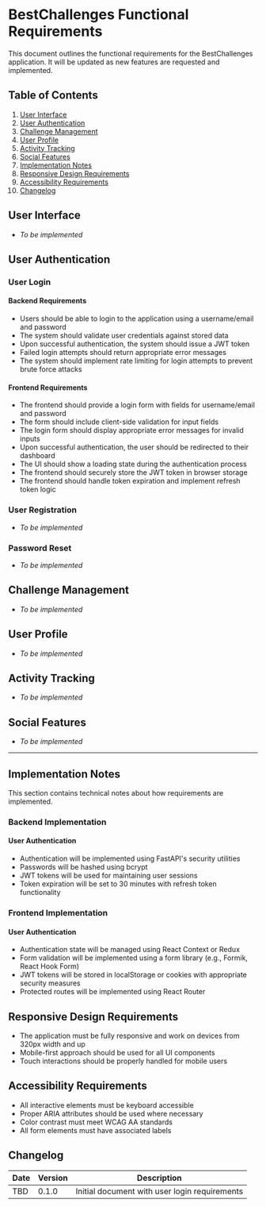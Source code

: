 # BestChallenges Functional Requirements

This document outlines the functional requirements for the BestChallenges application. It will be updated as new features are requested and implemented.

## Table of Contents

1. [User Interface](#user-interface)
2. [User Authentication](#user-authentication)
3. [Challenge Management](#challenge-management)
4. [User Profile](#user-profile)
5. [Activity Tracking](#activity-tracking)
6. [Social Features](#social-features)
7. [Implementation Notes](#implementation-notes)
8. [Responsive Design Requirements](#responsive-design-requirements)
9. [Accessibility Requirements](#accessibility-requirements)
10. [Changelog](#changelog)

## User Interface

- *To be implemented*

## User Authentication

### User Login

#### Backend Requirements
- Users should be able to login to the application using a username/email and password
- The system should validate user credentials against stored data
- Upon successful authentication, the system should issue a JWT token
- Failed login attempts should return appropriate error messages
- The system should implement rate limiting for login attempts to prevent brute force attacks

#### Frontend Requirements
- The frontend should provide a login form with fields for username/email and password
- The form should include client-side validation for input fields
- The login form should display appropriate error messages for invalid inputs
- Upon successful authentication, the user should be redirected to their dashboard
- The UI should show a loading state during the authentication process
- The frontend should securely store the JWT token in browser storage
- The frontend should handle token expiration and implement refresh token logic

### User Registration
- *To be implemented*

### Password Reset
- *To be implemented*

## Challenge Management

- *To be implemented*

## User Profile

- *To be implemented*

## Activity Tracking

- *To be implemented*

## Social Features

- *To be implemented*

---

## Implementation Notes

This section contains technical notes about how requirements are implemented.

### Backend Implementation

#### User Authentication
- Authentication will be implemented using FastAPI's security utilities
- Passwords will be hashed using bcrypt
- JWT tokens will be used for maintaining user sessions
- Token expiration will be set to 30 minutes with refresh token functionality

### Frontend Implementation

#### User Authentication
- Authentication state will be managed using React Context or Redux
- Form validation will be implemented using a form library (e.g., Formik, React Hook Form)
- JWT tokens will be stored in localStorage or cookies with appropriate security measures
- Protected routes will be implemented using React Router

## Responsive Design Requirements

- The application must be fully responsive and work on devices from 320px width and up
- Mobile-first approach should be used for all UI components
- Touch interactions should be properly handled for mobile users

## Accessibility Requirements

- All interactive elements must be keyboard accessible
- Proper ARIA attributes should be used where necessary
- Color contrast must meet WCAG AA standards
- All form elements must have associated labels

## Changelog

| Date | Version | Description |
|------|---------|-------------|
| TBD  | 0.1.0   | Initial document with user login requirements |